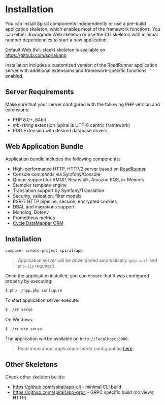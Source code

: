 # Installation
You can install Spiral components independently or use a pre-build application skeleton, which enables most of the framework functions. You can either downgrade Web skeleton or use the CLI skeleton with minimal number dependencies to start a new application.

Default Web (full-stack) skeleton is available on https://github.com/spiral/app

Installation includes a customized version of the RoadRunner application server with additional extensions and framework-specific functions enabled.
<br/>

Server Requirements
--------
Make sure that your server configured with the following PHP version and extensions:
* PHP 8.0+, 64bit
* *mb-string* extension (spiral is UTF-8 centric framework)
* PDO Extension with desired database drivers

Web Application Bundle
--------
Application bundle includes the following components:
* High-performance HTTP, HTTP/2 server based on [RoadRunner](https://roadrunner.dev)
* Console commands via Symfony/Console
* Queue support for AMQP, Beanstalk, Amazon SQS, in-Memory
* Stempler template engine
* Translation support by Symfony/Translation
* Security, validation, filter models
* PSR-7 HTTP pipeline, session, encrypted cookies
* DBAL and migrations support
* Monolog, Dotenv
* Prometheus metrics
* [Cycle DataMapper ORM](https://github.com/cycle)

Installation
--------
```bash
composer create-project spiral/app
```

> Application server will be downloaded automatically (`php-curl` and `php-zip` required).

Once the application installed, you can ensure that it was configured properly by executing:

```bash
$ php ./app.php configure
```

To start application server execute:

```bash
$ ./rr serve
```

On Windows:

```bash
$ ./rr.exe serve
```

The application will be available on `http://localhost:8080`.

> Read more about application server configuration [here](https://roadrunner.dev/docs).

## Other Skeletons
Check other skeleton builds:
- https://github.com/spiral/app-cli - minimal CLI build
- https://github.com/spiral/app-grpc - GRPC specific build (no views, HTTP)
